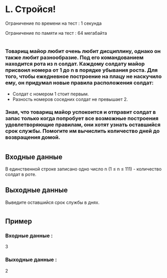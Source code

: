 # L. Стройся!
Ограничение по времени на тест : 1 секунда

Ограничение по памяти на тест : 64 мегабайта

#

### Товарищ майор любит очень любит дисциплину, однако он также любит разнообразие. Под его командованием находится рота из n солдат. Каждому солдату майор присвоил номера от 1 до n в порядке убывания роста. Для того, чтобы ежедневное построение на плацу не наскучило ему, он придумал новые правила расположения солдат:

- Солдат с номером 1 стоит первым.
- Разность номеров соседних солдат не превышает 2.

### Зная, что товарищ майор успокоится и отправит солдат в запас только когда попробует все возможные построения удовлетворяющие правилам, они хотят узнать оставшийся срок службы. Помогите им вычислить количество дней до возвращения домой.

#

## Входные данные
В единственной строке записано одно число n (1 ≤ n ≤ 111) - количество солдат в роте.

## Выходные данные
Выведите оставшийся срок службы в днях.

#

## Пример

### Входные данные :
3
### Выходные данные :
2